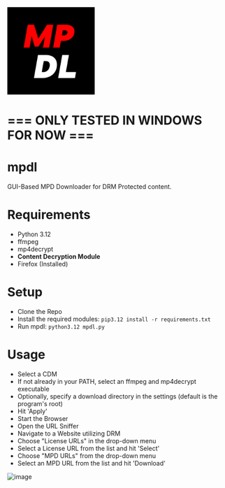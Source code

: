 <img src="https://github.com/DevLARLEY/mpdl/blob/main/icon.png?raw=true" alt="drawing" width="200"/>

# === ONLY TESTED IN WINDOWS FOR NOW ===

# mpdl
GUI-Based MPD Downloader for DRM Protected content.

# Requirements
+ Python 3.12
+ ffmpeg
+ mp4decrypt
+ **Content Decryption Module**
+ Firefox (Installed)

# Setup
+ Clone the Repo
+ Install the required modules: `pip3.12 install -r requirements.txt`
+ Run mpdl: `python3.12 mpdl.py`

# Usage
+ Select a CDM
+ If not already in your PATH, select an ffmpeg and mp4decrypt executable
+ Optionally, specify a download directory in the settings (default is the program's root)
+ Hit 'Apply'
+ Start the Browser
+ Open the URL Sniffer
+ Navigate to a Website utilizing DRM
+ Choose "License URLs" in the drop-down menu
+ Select a License URL from the list and hit 'Select'
+ Choose "MPD URLs" from the drop-down menu
+ Select an MPD URL from the list and hit 'Download'

![image](https://github.com/DevLARLEY/mpdl/assets/121249322/7977bf85-4e36-4ed9-885c-5d960d874c87)

